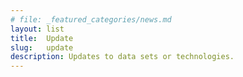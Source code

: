 ```yaml
---
# file: _featured_categories/news.md
layout: list
title:  Update
slug:   update
description: Updates to data sets or technologies.
---
```

